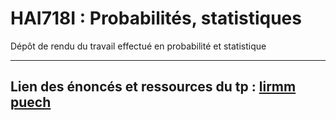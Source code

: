 # HAI718I : Probabilités, statistiques
Dépôt de rendu du travail effectué en probabilité et statistique

------------------------------------------------
## Lien des énoncés et ressources du tp : [lirmm puech](https://www.lirmm.fr/~wpuech/enseignement/proba_stat/)
